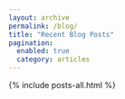 ```yaml
---
layout: archive
permalink: /blog/
title: "Recent Blog Posts"
pagination: 
  enabled: true
  category: articles
---
```


{% include posts-all.html %}
